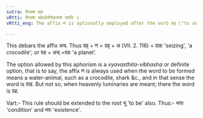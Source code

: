 ```yaml
---
sutra: विभाषा ग्रहः
vRtti: विभाषा ग्रहेर्धातोर्णप्रत्ययो भवति ॥
vRtti_eng: The affix ण is optionally employed after the verb ग्रह् \"to seize\".

---
```

This debars the affix अच्. Thus ग्रह् + ण = ग्रह् + अ (VII. 2. 116) = ग्राहः 'seizing', 'a crocodile'; or ग्रह + अच् =ग्रहः 'a planet'.

The option allowed by this aphorism is a _vyavasthita_-_vibhasha_ or definite option, that is to say, the affix ण is always used when the word to be formed means a water-animal, such as a crocodile, shark &c., and in that sense the word is ग्राह. But not so, when heavenly luminaries are meant; there the word is ग्रह.

Vart:- This rule should be extended to the root भू 'to be' also. Thus:- भावः 'condition' and भवः 'existence'.